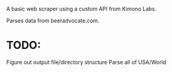 A basic web scraper using a custom API from Kimono Labs.

Parses data from beeradvocate.com.

TODO:
=====
Figure out output file/directory structure
Parse all of USA/World
